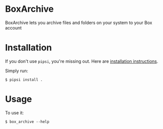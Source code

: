 # BoxArchive

BoxArchive lets you archive files and folders on your system to your Box account


# Installation

If you don't use `pipsi`, you're missing out.
Here are [installation instructions](https://github.com/mitsuhiko/pipsi#readme).

Simply run:

    $ pipsi install .


# Usage

To use it:

    $ box_archive --help

